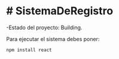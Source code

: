 <h1> # SistemaDeRegistro </h1>


-Estado del proyecto: Building.

Para ejecutar el sistema debes poner: 

```npm install react```
